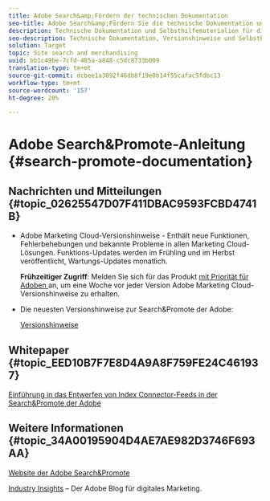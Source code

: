 ```yaml
---
title: Adobe Search&amp;Fördern der technischen Dokumentation
seo-title: Adobe Search&amp;Fördern Sie die technische Dokumentation und die Selbsthilfe
description: Technische Dokumentation und Selbsthilfematerialien für die Adobe Search&amp;Promote
seo-description: Technische Dokumentation, Versionshinweise und Selbsthilfe-Materialien für die Adobe Search&amp;Promote
solution: Target
topic: Site search and merchandising
uuid: bb1c49be-7cfd-485a-a848-c5dc8733b009
translation-type: tm+mt
source-git-commit: dcbee1a3092f46db8f19e0b14f55cafac5fdbc13
workflow-type: tm+mt
source-wordcount: '157'
ht-degree: 20%

---
```



# Adobe Search&amp;Promote-Anleitung {#search-promote-documentation}

## Nachrichten und Mitteilungen {#topic_02625547D07F411DBAC9593FCBD4741B}

* Adobe Marketing Cloud-Versionshinweise - Enthält neue Funktionen, Fehlerbehebungen und bekannte Probleme in allen Marketing Cloud-Lösungen. Funktions-Updates werden im Frühling und im Herbst veröffentlicht, Wartungs-Updates monatlich.

   **Frühzeitiger Zugriff**: Melden Sie sich für das Produkt  [mit Priorität für Adoben ](https://campaign.adobe.com/webApp/adbePriorityProductSubscribe) an, um eine Woche vor jeder Version Adobe Marketing Cloud-Versionshinweise zu erhalten.

* Die neuesten Versionshinweise zur Search&amp;Promote der Adobe:

   [Versionshinweise](/help/c-searchpromote-release-notes/c-rn-02-13-18-version-1811.md)

## Whitepaper {#topic_EED10B7F7E8D4A9A8F759FE24C461937}

[Einführung in das Entwerfen von Index Connector-Feeds in der Search&amp;Promote der Adobe](https://marketing.adobe.com/resources/help/en_US/snp/index_connector_feeds.pdf)

## Weitere Informationen {#topic_34A00195904D4AE7AE982D3746F693AA}

[Website der Adobe Search&amp;Promote](https://www.adobe.com/solutions/testing-targeting/search-driven-merchandising.html)

[Industry Insights](https://blogs.adobe.com/digitalmarketing/) – Der Adobe Blog für digitales Marketing.
